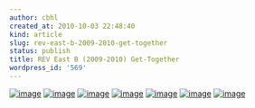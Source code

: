 ```yaml
---
author: cbhl
created_at: 2010-10-03 22:48:40
kind: article
slug: rev-east-b-2009-2010-get-together
status: publish
title: REV East B (2009-2010) Get-Together
wordpress_id: '569'
---
```


[![image](http://blog.azuresky.ca/blog/wp-content/uploads/2010/10/IMG_20101003_202713-768x1024.jpg "REV East B (2009-2010) Get-Together (Reunion?) Group Photo")](http://blog.azuresky.ca/blog/wp-content/uploads/2010/10/IMG_20101003_202713.jpg)
[![image](http://blog.azuresky.ca/blog/wp-content/uploads/2010/10/IMG_20101003_184453-300x225.jpg "Mmm... Lamb at the Mongolian Grill")](http://blog.azuresky.ca/blog/wp-content/uploads/2010/10/IMG_20101003_184453.jpg)
[![image](http://blog.azuresky.ca/blog/wp-content/uploads/2010/10/IMG_20101003_184552-300x225.jpg "Waiting for our Food to be Cooked - (from left to right) Alan, Heather, Kat, Aleesa")](http://blog.azuresky.ca/blog/wp-content/uploads/2010/10/IMG_20101003_184552.jpg)
[![image](http://blog.azuresky.ca/blog/wp-content/uploads/2010/10/IMG_20101003_184659-300x225.jpg "the Mongolian Grill")](http://blog.azuresky.ca/blog/wp-content/uploads/2010/10/IMG_20101003_184659.jpg)
[![image](http://blog.azuresky.ca/blog/wp-content/uploads/2010/10/IMG_20101003_195717-300x225.jpg "Tried playing Mad Gab for about five minutes when we went for bubble tea...")](http://blog.azuresky.ca/blog/wp-content/uploads/2010/10/IMG_20101003_195717.jpg)
[![image](http://blog.azuresky.ca/blog/wp-content/uploads/2010/10/IMG_20101003_202206-300x225.jpg "We eventually decided Jenga was more fun.")](http://blog.azuresky.ca/blog/wp-content/uploads/2010/10/IMG_20101003_202206.jpg)
[![image](http://blog.azuresky.ca/blog/wp-content/uploads/2010/10/IMG_20101003_202454-300x225.jpg "Michael To's final attempt to remove a Jenga block before the tower collapses")](http://blog.azuresky.ca/blog/wp-content/uploads/2010/10/IMG_20101003_202454.jpg)
